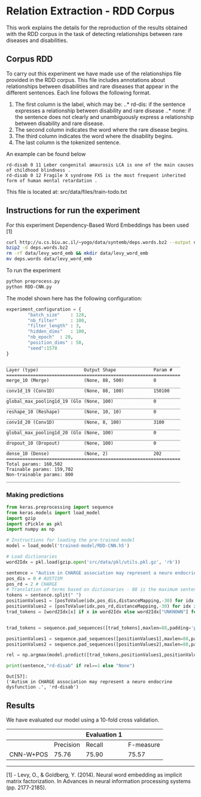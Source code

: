 # Relation Extraction - RDD Corpus

This work explains the details for the reproduction of the results obtained with the RDD corpus in the task of detecting relationships between rare diseases and disabilities.


## Corpus RDD
To carry out this experiment we have made use of the relationships file provided in the RDD corpus. This file includes annotations about relationships between disabilities and rare diseases that appear in the different sentences. Each line follows the following format.

1. The first column is the label, which may be:
..* rd-dis: if the sentence expresses a relationship between disability and rare disease
..* none: if the sentence does not clearly and unambiguously express a relationship between disability and rare disease.
2. The second column indicates the word where the rare disease begins. 
3. The third column indicates the word where the disability begins.
4. The last column is the tokenized sentence.


An example can be found below
```
rd-disab 0 11 Leber congenital amaurosis LCA is one of the main causes of childhood blindness .
rd-disab 0 12 Fragile X syndrome FXS is the most frequent inherited form of human mental retardation .
```
This file is located at: src/data/files/train-todo.txt


## Instructions for run the experiment
For this experiment Dependency-Based Word Embeddings has been used [1]
```bash
curl http://u.cs.biu.ac.il/~yogo/data/syntemb/deps.words.bz2 --output deps.words.bz2
bzip2 -d deps.words.bz2
rm -rf data/levy_word_emb && mkdir data/levy_word_emb
mv deps.words data/levy_word_emb
```
To run the experiment
```bash
python preprocess.py
python RDD-CNN.py
```
The model shown here has the following configuration:
```python
experiment_configuration = {
 		"batch_size" 	: 128,	
		"nb_filter" 	: 100,
		"filter_length"	: 3,
		"hidden_dims" 	: 100,
		"nb_epoch" 	: 20,
		"position_dims"	: 50,
		"seed":1578
}
```
```
_________________________________________________________________
Layer (type)                 Output Shape              Param #   
=================================================================
merge_10 (Merge)             (None, 88, 500)           0         
_________________________________________________________________
conv1d_19 (Conv1D)           (None, 88, 100)           150100    
_________________________________________________________________
global_max_pooling1d_19 (Glo (None, 100)               0         
_________________________________________________________________
reshape_10 (Reshape)         (None, 10, 10)            0         
_________________________________________________________________
conv1d_20 (Conv1D)           (None, 8, 100)            3100      
_________________________________________________________________
global_max_pooling1d_20 (Glo (None, 100)               0         
_________________________________________________________________
dropout_10 (Dropout)         (None, 100)               0         
_________________________________________________________________
dense_10 (Dense)             (None, 2)                 202       
=================================================================
Total params: 160,502
Trainable params: 159,702
Non-trainable params: 800
_________________________________________________________________

```

### Making predictions
```python
from keras.preprocessing import sequence
from keras.models import load_model
import gzip
import cPickle as pkl
import numpy as np

# Instructions for loading the pre-trained model
model = load_model('trained-model/RDD-CNN.h5')

# Load dictionaries
word2Idx = pkl.load(gzip.open('src/data/pkl/utils.pkl.gz', 'rb'))

sentence = "Autism in CHARGE association may represent a neuro endocrine dysfunction ."
pos_dis = 0 # AUSTISM
pos_rd = 2 # CHARGE
# Translation of terms based on dictionaries - 88 is the maximum sentence length allowed by the experiment
tokens = sentence.split(" ")
positionValues1 = [posToValue(idx,pos_dis,distanceMapping,-30) for idx in xrange(0, len(tokens))]
positionValues2 = [posToValue(idx,pos_rd,distanceMapping,-30) for idx in xrange(0, len(tokens))]
trad_tokens = [word2Idx[x] if x in word2Idx else word2Idx["UNKNOWN"] for x in tokens]


trad_tokens = sequence.pad_sequences([trad_tokens],maxlen=88,padding='post',value=word2Idx['PADDING'])

positionValues1 = sequence.pad_sequences([positionValues1],maxlen=88,padding='post',value=distanceMapping['PADDING'])
positionValues2 = sequence.pad_sequences([positionValues2],maxlen=88,padding='post',value=distanceMapping['PADDING'])

rel = np.argmax(model.predict([trad_tokens,positionValues1,positionValues2],verbose=0),axis=1)[0]

print(sentence,"rd-disab" if rel==1 else "None")

```

```
Out[57]: 
('Autism in CHARGE association may represent a neuro endocrine dysfunction .', 'rd-disab')
```

## Results

We have evaluated our model using a 10-fold cross validation.

|                 	|           	| Evaluation 1 	|           	|
|-----------------	|-----------	|--------------	|-----------	|
|                 	| Precision 	| Recall       	| F-measure 	|
| CNN-W+POS       	| 75.76     	| 75.90        	| 75.57     	|
-----------------------------------------------------------------


[1] -  Levy, O., & Goldberg, Y. (2014). Neural word embedding as implicit matrix factorization. In Advances in neural information processing systems (pp. 2177-2185).
